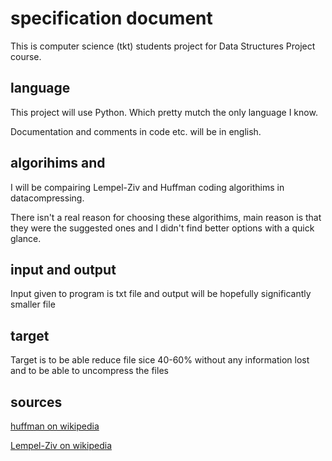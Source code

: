# specification document

This is computer science (tkt) students project for Data Structures Project course.

## language

This project will use Python.
Which pretty mutch the only language I know.

Documentation and comments in code etc. will be in english.

## algorihims and 

I will be compairing Lempel-Ziv and Huffman coding algorithims in datacompressing.

There isn't a real reason for choosing these algorithims, main reason is that they were the suggested ones and I didn't find better options with a quick glance.

## input and output

Input given to program is txt file and output will be hopefully significantly smaller file

## target 

Target is to be able reduce file sice 40-60% without any information lost and to be able to uncompress the files

## sources
[huffman on wikipedia](https://en.wikipedia.org/wiki/Huffman_coding)

[Lempel-Ziv on wikipedia](https://fi.wikipedia.org/wiki/Lempel-Ziv)
